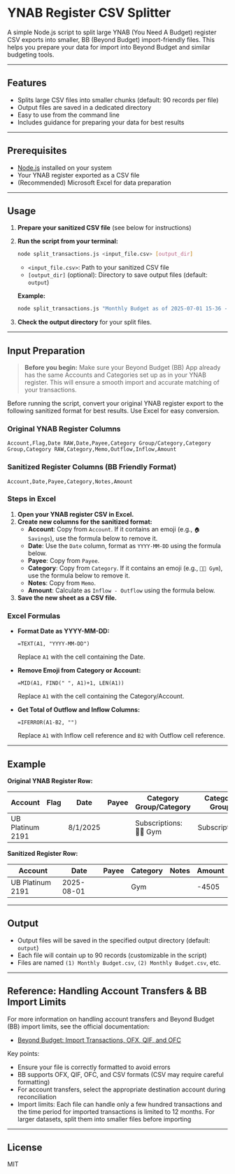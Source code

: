 # YNAB Register CSV Splitter

A simple Node.js script to split large YNAB (You Need A Budget) register CSV exports into smaller, BB (Beyond Budget) import-friendly files. This helps you prepare your data for import into Beyond Budget and similar budgeting tools.

---

## Features
- Splits large CSV files into smaller chunks (default: 90 records per file)
- Output files are saved in a dedicated directory
- Easy to use from the command line
- Includes guidance for preparing your data for best results

---

## Prerequisites
- [Node.js](https://nodejs.org/) installed on your system
- Your YNAB register exported as a CSV file
- (Recommended) Microsoft Excel for data preparation

---

## Usage

1. **Prepare your sanitized CSV file** (see below for instructions)
2. **Run the script from your terminal:**
   ```sh
   node split_transactions.js <input_file.csv> [output_dir]
   ```
   - `<input_file.csv>`: Path to your sanitized CSV file
   - `[output_dir]` (optional): Directory to save output files (default: `output`)

   **Example:**
   ```sh
   node split_transactions.js "Monthly Budget as of 2025-07-01 15-36 - Register.csv"
   ```

3. **Check the output directory** for your split files.

---

## Input Preparation

> **Before you begin:**
> Make sure your Beyond Budget (BB) App already has the same Accounts and Categories set up as in your YNAB register. This will ensure a smooth import and accurate matching of your transactions.

Before running the script, convert your original YNAB register export to the following sanitized format for best results. Use Excel for easy conversion.

### Original YNAB Register Columns
```
Account,Flag,Date RAW,Date,Payee,Category Group/Category,Category Group,Category RAW,Category,Memo,Outflow,Inflow,Amount
```

### Sanitized Register Columns (BB Friendly Format)
```
Account,Date,Payee,Category,Notes,Amount
```

### Steps in Excel
1. **Open your YNAB register CSV in Excel.**
2. **Create new columns for the sanitized format:**
   - **Account**: Copy from `Account`. If it contains an emoji (e.g., `🏠 Savings`), use the formula below to remove it.
   - **Date**: Use the `Date` column, format as `YYYY-MM-DD` using the formula below.
   - **Payee**: Copy from `Payee`.
   - **Category**: Copy from `Category`. If it contains an emoji (e.g., `💪🏻 Gym`), use the formula below to remove it.
   - **Notes**: Copy from `Memo`.
   - **Amount**: Calculate as `Inflow - Outflow` using the formula below.
3. **Save the new sheet as a CSV file.**

### Excel Formulas
- **Format Date as YYYY-MM-DD:**
  ```excel
  =TEXT(A1, "YYYY-MM-DD")
  ```
  Replace `A1` with the cell containing the Date.

- **Remove Emoji from Category or Account:**
  ```excel
  =MID(A1, FIND(" ", A1)+1, LEN(A1))
  ```
  Replace `A1` with the cell containing the Category/Account.

- **Get Total of Outflow and Inflow Columns:**
  ```excel
  =IFERROR(A1-B2, "")
  ```
  Replace `A1` with Inflow cell reference and `B2` with Outflow cell reference.

---

## Example

**Original YNAB Register Row:**

| Account           | Flag | Date      | Payee | Category Group/Category | Category Group | Category | Memo | Outflow | Inflow | Amount |
|-------------------|------|-----------|-------|------------------------|----------------|----------|------|---------|--------|--------|
| UB Platinum 2191  |      | 8/1/2025  |       | Subscriptions: 💪🏻 Gym | Subscriptions  | Gym      |      | 4505    | 0      | -4505  |

**Sanitized Register Row:**

| Account           | Date       | Payee | Category | Notes | Amount |
|-------------------|------------|-------|----------|-------|--------|
| UB Platinum 2191  | 2025-08-01 |       | Gym      |       | -4505  |

---

## Output
- Output files will be saved in the specified output directory (default: `output`)
- Each file will contain up to 90 records (customizable in the script)
- Files are named `(1) Monthly Budget.csv`, `(2) Monthly Budget.csv`, etc.

---

## Reference: Handling Account Transfers & BB Import Limits
For more information on handling account transfers and Beyond Budget (BB) import limits, see the official documentation:
- [Beyond Budget: Import Transactions, OFX, QIF, and OFC](https://www.beyondbudgetapp.com/import-transactions/ofx-qif-and-ofc)

Key points:
- Ensure your file is correctly formatted to avoid errors
- BB supports OFX, QIF, OFC, and CSV formats (CSV may require careful formatting)
- For account transfers, select the appropriate destination account during reconciliation
- Import limits: Each file can handle only a few hundred transactions and the time period for imported transactions is limited to 12 months. For larger datasets, split them into smaller files before importing

---

## License
MIT 
